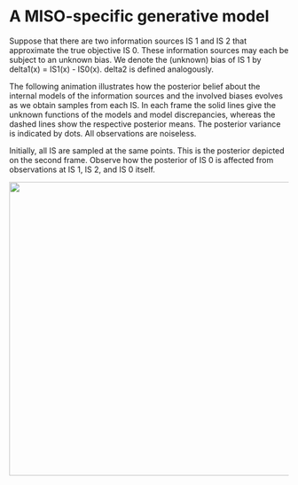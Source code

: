 # A MISO-specific generative model
Suppose that there are two information sources IS 1 and IS 2 that approximate the true objective IS 0. These information sources may each be subject to an unknown bias.  We denote the (unknown) bias of IS 1 by delta1(x) = IS1(x) - IS0(x).  delta2 is defined analogously.

The following animation illustrates how the posterior belief about the internal models of the information sources and the involved biases evolves as we obtain samples from each IS.  In each frame the solid lines give the unknown functions of the models and model discrepancies, whereas the dashed lines show the respective posterior means. The posterior variance is indicated by dots. 
All observations are noiseless.  

Initially, all IS are sampled at the same points. This is the posterior depicted on the second frame. Observe how the posterior of IS 0 is affected from observations at IS 1, IS 2, and IS 0 itself.

<img src="https://github.com/misokg/NIPS2017/blob/master/illustration_misoKG_model.gif" height="530" width="582">
